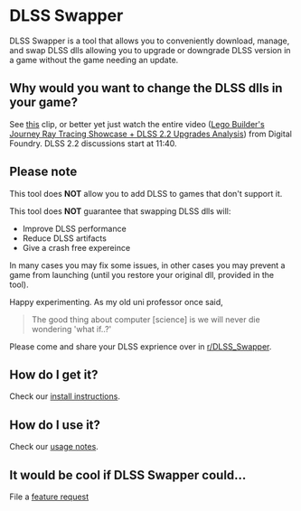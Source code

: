 # DLSS Swapper


DLSS Swapper is a tool that allows you to conveniently download, manage, and swap DLSS dlls allowing you to upgrade or downgrade DLSS version in a game without the game needing an update.

## Why would you want to change the DLSS dlls in your game?
See [this](https://youtube.com/clip/UgzYyeox3s7jFJZAvYF4AaABCQ) clip, or better yet just watch the entire video ([Lego Builder's Journey Ray Tracing Showcase + DLSS 2.2 Upgrades Analysis](https://www.youtube.com/watch?v=dtbqJXb1UDw)) from Digital Foundry. DLSS 2.2 discussions start at 11:40.


## Please note
This tool does **NOT** allow you to add DLSS to games that don't support it.

This tool does **NOT** guarantee that swapping DLSS dlls will:
- Improve DLSS performance
- Reduce DLSS artifacts
- Give a crash free expereince

In many cases you may fix some issues, in other cases you may prevent a game from launching (until you restore your original dll, provided in the tool).


Happy experimenting. As my old uni professor once said,

> The good thing about computer [science] is we will never die wondering 'what if..?'

Please come and share your DLSS exprience over in [r/DLSS_Swapper](https://www.reddit.com/r/DLSS_Swapper/).

## How do I get it?

Check our [install instructions](https://beeradmoore.github.io/dlss-swapper/install/).


## How do I use it?

Check our [usage notes](https://beeradmoore.github.io/dlss-swapper/usage/).


## It would be cool if DLSS Swapper could...
File a [feature request](https://github.com/beeradmoore/dlss-swapper/issues)
